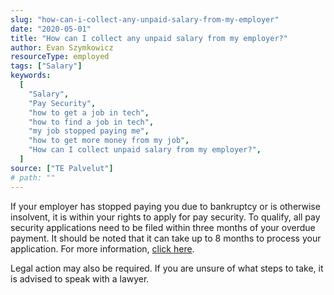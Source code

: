 ```yaml
---
slug: "how-can-i-collect-any-unpaid-salary-from-my-employer"
date: "2020-05-01"
title: "How can I collect any unpaid salary from my employer?"
author: Evan Szymkowicz
resourceType: employed
tags: ["Salary"]
keywords:
  [
    "Salary",
    "Pay Security",
    "how to get a job in tech",
    "how to find a job in tech",
    "my job stopped paying me",
    "how to get more money from my job",
    "How can I collect unpaid salary from my employer?",
  ]
source: ["TE Palvelut"]
# path: ""
---
```


If your employer has stopped paying you due to bankruptcy or is otherwise insolvent, it is within your rights to apply for pay security. To qualify, all pay security applications need to be filed within three months of your overdue payment. It should be noted that it can take up to 8 months to process your application. For more information, <a href="http://www.te-palvelut.fi/te/en/jobseekers/finding_job/employment_relationship/pay_security/index.html" >click here</a>.

Legal action may also be required. If you are unsure of what steps to take, it is advised to speak with a lawyer.

